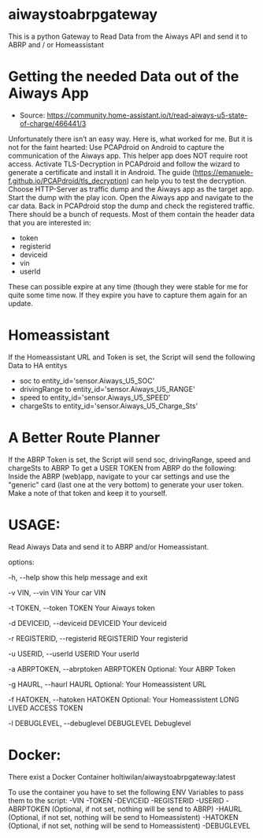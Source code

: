 # aiwaystoabrpgateway
This is a python Gateway to Read Data from the Aiways API and send it to ABRP and / or Homeassistant

# Getting the needed Data out of the Aiways App
- Source: https://community.home-assistant.io/t/read-aiways-u5-state-of-charge/466441/3

Unfortunately there isn’t an easy way.
Here is, what worked for me. But it is not for the faint hearted:
Use PCAPdroid on Android to capture the communication of the Aiways app. This helper app does NOT require root access.
Activate TLS-Decryption in PCAPdroid and follow the wizard to generate a certificate and install it in Android. The guide (https://emanuele-f.github.io/PCAPdroid/tls_decryption) can help you to test the decryption.
Choose HTTP-Server as traffic dump and the Aiways app as the target app.
Start the dump with the play icon.
Open the Aiways app and navigate to the car data.
Back in PCAPdroid stop the dump and check the registered traffic. There should be a bunch of requests. Most of them contain the header data that you are interested in:
- token
- registerid
- deviceid
- vin
- userId

These can possible expire at any time (though they were stable for me for quite some time now. If they expire you have to capture them again for an update.

# Homeassistant
If the Homeassistant URL and Token is set, the Script will send the following Data to HA entitys
- soc to entity_id='sensor.Aiways_U5_SOC'
- drivingRange to entity_id='sensor.Aiways_U5_RANGE'
- speed to entity_id='sensor.Aiways_U5_SPEED'
- chargeSts to entity_id='sensor.Aiways_U5_Charge_Sts'

# A Better Route Planner
If the ABRP Token is set, the Script will send soc, drivingRange, speed and chargeSts to ABRP
To get a USER TOKEN from ABRP do the following:
Inside the ABRP (web)app, navigate to your car settings and use the "generic" card (last one at the very bottom) to generate your user token. Make a note of that token and keep it to yourself.

# USAGE:
    
Read Aiways Data and send it to ABRP and/or Homeassistant.

options:

  -h, --help            show this help message and exit
  
  -v VIN, --vin VIN     Your car VIN
  
  -t TOKEN, --token TOKEN
                        Your Aiways token
                        
  -d DEVICEID, --deviceid DEVICEID
                        Your deviceid
                        
  -r REGISTERID, --registerid REGISTERID
                        Your registerid
                        
  -u USERID, --userId USERID
                        Your userId
                        
  -a ABRPTOKEN, --abrptoken ABRPTOKEN
                        Optional: Your ABRP Token
                        
  -g HAURL, --haurl HAURL
                        Optional: Your Homeassistent URL
                        
  -f HATOKEN, --hatoken HATOKEN
                        Optional: Your Homeassistent LONG LIVED ACCESS TOKEN
                        
  -l DEBUGLEVEL, --debuglevel DEBUGLEVEL
                        Debuglevel
# Docker:
There exist a Docker Container 
holtiwilan/aiwaystoabrpgateway:latest

To use the container you have to set the following ENV Variables to pass them to the script:
-VIN
-TOKEN
-DEVICEID
-REGISTERID
-USERID
-ABRPTOKEN (Optional, if not set, nothing will be send to ABRP)
-HAURL (Optional, if not set, nothing will be send to Homeassistent)
-HATOKEN (Optional, if not set, nothing will be send to Homeassistent)
-DEBUGLEVEL
